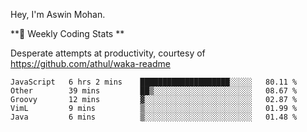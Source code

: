 Hey, I'm Aswin Mohan.

**💽 Weekly Coding Stats **

Desperate attempts at productivity, courtesy of https://github.com/athul/waka-readme

<!--START_SECTION:waka-->
```text
JavaScript   6 hrs 2 mins    ████████████████████░░░░░   80.11 % 
Other        39 mins         ██▒░░░░░░░░░░░░░░░░░░░░░░   08.67 % 
Groovy       12 mins         ▓░░░░░░░░░░░░░░░░░░░░░░░░   02.87 % 
VimL         9 mins          ▒░░░░░░░░░░░░░░░░░░░░░░░░   01.99 % 
Java         6 mins          ▒░░░░░░░░░░░░░░░░░░░░░░░░   01.48 % 
```
<!--END_SECTION:waka-->
